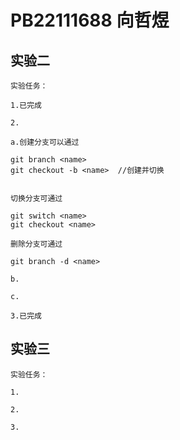 # PB22111688 向哲煜

## 实验二

    实验任务：

    1.已完成

    2.

    a.创建分支可以通过

```git
git branch <name>
git checkout -b <name>  //创建并切换


```

    切换分支可通过

```git
git switch <name>
git checkout <name>
```

    删除分支可通过

```git
git branch -d <name>
```

    b.

    c.

    3.已完成

## 实验三

    实验任务：

    1.

    2.

    3.

